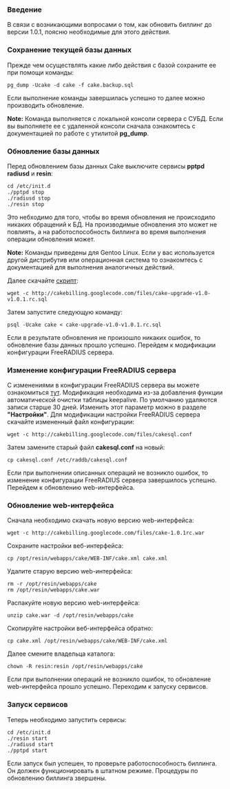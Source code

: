 ### Введение ###
В связи с возникающими вопросами о том, как обновить биллинг до версии 1.0.1, поясню необходимые для этого действия.

### Сохранение текущей базы данных ###
Прежде чем осуществлять какие либо действия с базой сохраните ее при помощи команды:
```
pg_dump -Ucake -d cake -f cake.backup.sql
```
Если выполнение команды завершилась успешно то далее можно производить обновление.

**Note:**
Команда выполняется с локальной консоли сервера с СУБД. Если вы выполняете ее с удаленной консоли сначала ознакомтесь с документацией по работе с утилитой **pg\_dump**.


### Обновление базы данных ###
Перед обновлением базы данных Cake выключите сервисы **pptpd radiusd** и **resin**:
```
cd /etc/init.d
./pptpd stop
./radiusd stop
./resin stop
```

Это небходимо для того, чтобы во время обновления не происходило никаких обращений к БД. На производимые обновления это может не повлиять, а на работоспособность биллинга во время выполнения операции обновления может.

**Note:**
Команды приведены для Gentoo Linux. Если у вас используется другой дистрибутив или операционная система то ознакомтесь с документацией для выполнения аналогичных действий.

Далее скачайте [скрипт](http://cakebilling.googlecode.com/files/cake-upgrade-v1.0-v1.0.1.rc.sql):
```
wget -c http://cakebilling.googlecode.com/files/cake-upgrade-v1.0-v1.0.1.rc.sql
```

Затем запустите следующую команду:
```
psql -Ucake cake < cake-upgrade-v1.0-v1.0.1.rc.sql
```

Если в результате обновления не произошло никаких ошибок, то обновление базы данных прошло успешно. Перейдем к модификации конфигурации FreeRADIUS сервера.

### Изменение конфигурации FreeRADIUS сервера ###
С изменениями в конфигурации FreeRADIUS сервера вы можете ознакомиться [тут](ChangeLog.md). Модификация необходима из-за добавления функции автоматической очистки таблицы keepalive. По умолчанию удаляются записи старше 30 дней. Изменить этот параметр можно в разделе **"Настройки"**. Для модификации настройки FreeRADIUS сервера скачайте измененный файл конфигурации:

```
wget -c http://cakebilling.googlecode.com/files/cakesql.conf
```

Затем замените старый файл **cakesql.conf** на новый:
```
cp cakesql.conf /etc/raddb/cakesql.conf
```

Если при выполнении описанных операций не возникло ошибок, то изменение конфигурации FreeRADIUS сервера завершилось успешно. Перейдем к обновлению web-интерфейса.

### Обновление web-интерфейса ###
Сначала необходимо скачать новую версию web-интерфейса:

```
wget -c http://cakebilling.googlecode.com/files/cake-1.0.1rc.war
```

Сохраните настройки веб-интерфейса:
```
cp /opt/resin/webapps/cake/WEB-INF/cake.xml cake.xml
```

Удалите старую версию web-интерфейса:
```
rm -r /opt/resin/webapps/cake
rm /opt/resin/webapps/cake.war
```

Распакуйте новую версию web-интерфейса:
```
unzip cake.war -d /opt/resin/webapps/cake
```

Скопируйте настройки веб-интерфейса обратно:
```
cp cake.xml /opt/resin/webapps/cake/WEB-INF/cake.xml
```

Далее смените владельца каталога:
```
chown -R resin:resin /opt/resin/webapps/cake
```

Если при выполнении операций не возникло ошибок, то обновление web-интерфейса прошло успешно. Переходим к запуску сервисов.

### Запуск сервисов ###
Теперь необходимо запустить сервисы:
```
cd /etc/init.d
./resin start
./radiusd start
./pptpd start
```

Если запуск был успешен, то проверьте работоспособность биллинга. Он должен функционировать в штатном режиме.
Процедуры по обновлению биллинга звершены.